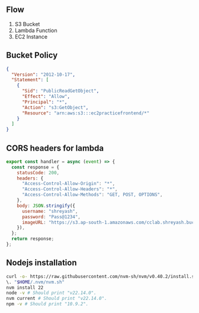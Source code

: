 ## Flow
1. S3 Bucket
2. Lambda Function
3. EC2 Instance


## Bucket Policy
```json
{
  "Version": "2012-10-17",
  "Statement": [
    {
      "Sid": "PublicReadGetObject",
      "Effect": "Allow",
      "Principal": "*",
      "Action": "s3:GetObject",
      "Resource": "arn:aws:s3:::ec2practicefrontend/*"
    }
  ]
}
```

## CORS headers for lambda
```javascript
export const handler = async (event) => {
  const response = {
    statusCode: 200,
    headers: {
      "Access-Control-Allow-Origin": "*", 
      "Access-Control-Allow-Headers": "*",
      "Access-Control-Allow-Methods": "GET, POST, OPTIONS",
    },
    body: JSON.stringify({
      username: "shreyash",
      password: "Pass@1234",
      imageURL: "https://s3.ap-south-1.amazonaws.com/cclab.shreyash.bucket/rr.gif"
    }),
  };
  return response;
};
```

## Nodejs installation
```bash
curl -o- https://raw.githubusercontent.com/nvm-sh/nvm/v0.40.2/install.sh | bash
\. "$HOME/.nvm/nvm.sh"
nvm install 22
node -v # Should print "v22.14.0".
nvm current # Should print "v22.14.0".
npm -v # Should print "10.9.2".

```

